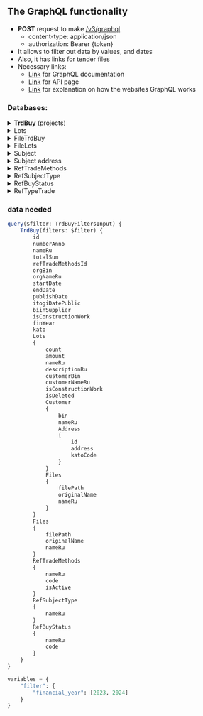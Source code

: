 ## The GraphQL functionality

- <b>POST</b> request to make [/v3/graphql](/v3/graphql)
  - content-type: application/json
  - authorization: Bearer {token}
- It allows to filter out data by values, and dates
- Also, it has links for tender files
- Necessary links:
    - [Link](https://ows.goszakup.gov.kz/help/v3/schema/) for GraphQL documentation
    - [Link](https://goszakup.gov.kz/ru/developer/ows_v3) for API page
    - [Link](https://habr.com/ru/articles/441438/) for explanation on how the websites GraphQL works

### Databases: 
<details>

<summary><b>TrdBuy</b> (projects)</summary>

```graphql
type TrdBuy {
    id: Int # Уникальный идентификатор
    numberAnno: String # Номер объявления
    nameRu: String # Наименование на русском языке
    totalSum: Float # Общая сумма запланированная для закупки (Сумма закупки)
    customerBin: String # БИН Заказчика
    customerNameRu: String # Наименование заказчика на русском языке
    orgBin: String # БИН Организатора
    orgNameRu: String # Наименование организатора на русском языке
    startDate: String # Дата начала приема заявок
    endDate: String # Дата окончания приема заявок
    publishDate: String # Дата и время публикации
    itogiDatePublic: String # Дата публикации итогов
    idSupplier: Int # ID поставщика из одного источника
    biinSupplier: String # БИН/ИИН поставщика из одного источника
    isConstructionWork: Int # Закупка с признаком СМР
    lastUpdateDate: String # Дата последнего изменения
    finYear: [Int] # Финансовый год
    kato: [String] # Место поставки (КАТО)
    Lots: [Lots] # Лоты
    Organizer: Subject # организатор
    Files: [FileTrdBuy] # Документ закупки (документы лотов перенесены в объект Lots)
    RefTradeMethods: RefTradeMethods # Способ закупки
    RefSubjectType: RefSubjectType # Вид предмета закупки
    RefBuyStatus: RefBuyStatus # Статус объявления
    RefTypeTrade: RefTypeTrade # Тип закупки (первая, повторная)
}
```

</details>

<details>
<summary>Lots</summary>

```graphQL
type Lots {
    id: Int # Идентификатор
    lotNumber: String # Номер лота
    refLotStatusId: Int # Статус лота
    count: Float # Общее количество
    amount: Float # Общая сумма
    nameRu: String # Наименование на русском языке
    descriptionRu: String # Детальное описание на русском языке
    customerId: Int # Идентификатор заказчика
    customerBin: String # БИН заказчика
    customerNameRu: String # Наименование заказчика на русском языке
    trdBuyNumberAnno: String # Номер объявления
    trdBuyId: Int # Уникальный идентификатор объявления
    dumping: Int # Признак демпинга
    plnPointKatoList: [String] # Список мест поставки
    isConstructionWork: Int # Закупка с признаком СМР
    isDeleted: Int # Объект удален
    Plans: [PlnPoint] # Пункт плана
    Customer: Subject # Заказчик
    Files: [FileLots] # Документ лота
}
```

</details>

<details>
<summary>FileTrdBuy</summary>

```graphql
type FileTrdBuy {
  id: Int # ID
  filePath: String # Путь до файла
  originalName: String # Оригинальное имя файла
  objectId: [Int] # ID объекта
  nameRu: String # Наименование документа на русском языке
  nameKz: String # Наименование документа на государственном языке
  indexDate: String # Дата индексации
  systemId: Int # Уникальный идентификатор системы
}
```

</details>

<details>
<summary>FileLots</summary>

```graphql
type FileLots {
  id: Int # ID
  filePath: String # Путь до файла
  originalName: String # Оригинальное имя файла
  objectId: Int # ID объекта
  nameRu: String # Наименование документа на русском языке
  nameKz: String # Наименование документа на государственном языке
  indexDate: String # Дата индексации
  systemId: Int # Уникальный идентификатор системы
}
```
</details>

<details>
<summary>Subject</summary>

```graphQL
type Subject {
    pid: Int # Уникальный идентификатор
    bin: String # БИН
    crdate: Int # Дата создания
    nameRu: String # Наименование на русском языке
    katoList: [String] # Массив кодов КАТО
    customer: Int # Флаг Заказчик (1 - да, 0 - Нет)
    organizer: Int # Флаг Организатор (1 - да, 0 - Нет)
    supplier: Int # Флаг Поставщик (1 - да, 0 - Нет)
    Address: [SubjectAddress] # Адреса
}
```
</details>

<details>
<summary>Subject address</summary>

```graphQL
type SubjectAddress {
    id: Int # Идентификатор
    addressType: Int # Тип адреса
    address: String # Адрес
    katoCode: String # КАТО
    RefKato: RefKato # КАТО
}
```
</details>

<details>
<summary>RefTradeMethods</summary>

```graphQL
type RefTradeMethods {
    id: Int
    nameRu: String
    nameKz: String
    code: String
    type: Int
    symbolCode: String
    isActive: Int
    f1: Int
    ord: Int
    f2: Int
}
```
</details>

<details>
<summary>RefSubjectType</summary>

```graphQL
    type RefSubjectType {
        id: Int
        nameRu: String
        nameKz: String
    }
```
</details>

<details>
<summary>RefBuyStatus</summary>

```graphQL
    type RefBuyStatus {
        id: Int
        nameRu: String
        nameKz: String
        code: String
    }
```
</details>

<details>
    <summary>RefTypeTrade</summary>

```graphQL
    type RefTypeTrade {
        id: Int
        nameRu: String
        nameKz: String
        refTradeMethodId: Int
    }
```
</details>


### data needed 

```ts
query($filter: TrdBuyFiltersInput) {
    TrdBuy(filters: $filter) {
        id
        numberAnno
        nameRu
        totalSum
        refTradeMethodsId
        orgBin
        orgNameRu
        startDate
        endDate
        publishDate
        itogiDatePublic
        biinSupplier
        isConstructionWork
        finYear
        kato
        Lots
        {
            count
            amount
            nameRu
            descriptionRu
            customerBin
            customerNameRu
            isConstructionWork
            isDeleted
            Customer
            {
                bin
                nameRu
                Address
                {
                    id
                    address
                    katoCode
                }
            } 
            Files
            {
                filePath
                originalName
                nameRu
            }
        }
        Files
        {
            filePath
            originalName
            nameRu
        }
        RefTradeMethods
        {
            nameRu
            code
            isActive
        } 
        RefSubjectType
        {
            nameRu
        }
        RefBuyStatus
        {
            nameRu
            code
        }
    }
}
```
```python
variables = {
    "filter": {
        "financial_year": [2023, 2024]
    }
}
```
